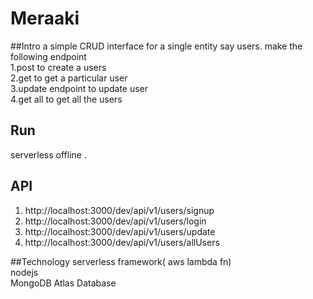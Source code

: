 # Meraaki

##Intro
a simple CRUD interface for a single entity say users. make the following endpoint<br/>
1.post to create a users<br/>
2.get to get a particular user<br/>
3.update endpoint to update user<br/>
4.get all to get all the users<br/>


## Run
serverless offline .<br/>


## API
1. http://localhost:3000/dev/api/v1/users/signup <br/>
2. http://localhost:3000/dev/api/v1/users/login <br/>
3. http://localhost:3000/dev/api/v1/users/update <br/>
4. http://localhost:3000/dev/api/v1/users/allUsers <br/>

##Technology
serverless framework( aws lambda fn)<br/>
nodejs<br/>
MongoDB Atlas Database

